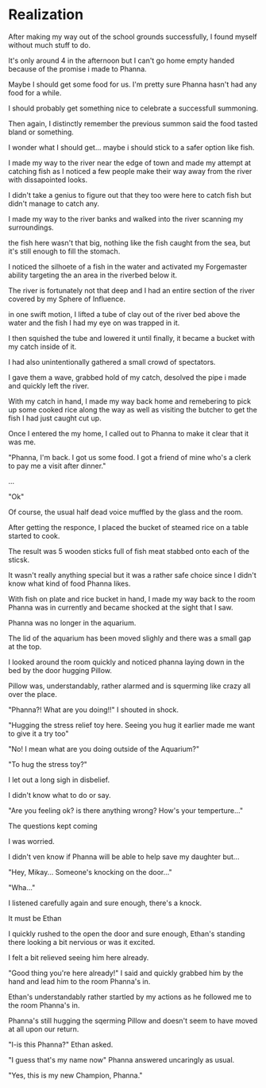 # Realization

After making my way out of the school grounds successfully, I found myself without much stuff to do. 

It's only around 4 in the afternoon but I can't go home empty handed because of the promise i made to Phanna.

Maybe I should get some food for us. I'm pretty sure Phanna hasn't had any food for a while.

I should probably get something nice to celebrate a successfull summoning.

Then again, I distinctly remember the previous summon said the food tasted bland or something.

I wonder what I should get... maybe i should stick to a safer option like fish.

I made my way to the river near the edge of town and made my attempt at catching fish as I noticed a few people make their way away from the river with dissapointed looks.

I didn't take a genius to figure out that they too were here to catch fish but didn't manage to catch any.

I made my way to the river banks and walked into the river scanning my surroundings.

the fish here wasn't that big, nothing like the fish caught from the sea, but it's still enough to fill the stomach. 

I noticed the silhoete of a fish in the water and activated my Forgemaster ability targeting the an area in the riverbed below it. 

The river is fortunately not that deep and I had an entire section of the river covered by my Sphere of Influence. 

in one swift motion, I lifted a tube of clay out of the river bed above the water and the fish I had my eye on was trapped in it.

I then squished the tube and lowered it until finally, it became a bucket with my catch inside of it. 

I had also unintentionally gathered a small crowd of spectators.

I gave them a wave, grabbed hold of my catch, desolved the pipe i made and quickly left the river.

With my catch in hand, I made my way back home and remebering to pick up some cooked rice along the way as well as visiting the butcher to get the fish I had just caught cut up.

Once I entered the my home, I called out to Phanna to make it clear that it was me.

"Phanna, I'm back. I got us some food. I got a friend of mine who's a clerk to pay me a visit after dinner."

...

"Ok"

Of course, the usual half dead voice muffled by the glass and the room.

After getting the responce, I placed the bucket of steamed rice on a table started to cook.

The result was 5 wooden sticks full of fish meat stabbed onto each of the sticsk. 

It wasn't really anything special but it was a rather safe choice since I didn't know what kind of food Phanna likes.

With fish on plate and rice bucket in hand, I made my way back to the room Phanna was in currently and became shocked at the sight that I saw.

Phanna was no longer in the aquarium. 

The lid of the aquarium has been moved slighly and there was a small gap at the top.

I looked around the room quickly and noticed phanna laying down in the bed by the door hugging Pillow.

Pillow was, understandably, rather alarmed and is squerming like crazy all over the place. 

"Phanna?! What are you doing!!" I shouted in shock.

"Hugging the stress relief toy here. Seeing you hug it earlier made me want to give it a try too"

"No! I mean what are you doing outside of the Aquarium?"

"To hug the stress toy?"

I let out a long sigh in disbelief. 

I didn't know what to do or say.

"Are you feeling ok? is there anything wrong? How's your temperture..."

The questions kept coming

I was worried.

I didn't ven know if Phanna will be able to help save my daughter but...

"Hey, Mikay... Someone's knocking on the door..."

"Wha..."

I listened carefully again and sure enough, there's a knock. 

It must be Ethan

I quickly rushed to the open the door and sure enough, Ethan's standing there looking a bit nervious or was it excited. 

I felt a bit relieved seeing him here already. 

"Good thing you're here already!" I said and quickly grabbed him by the hand and lead him to the room Phanna's in.

Ethan's understandably rather startled by my actions as he followed me to the room Phanna's in. 

Phanna's still hugging the sqerming Pillow and doesn't seem to have moved at all upon our return.

"I-is this Phanna?" Ethan asked.

"I guess that's my name now" Phanna answered uncaringly as usual. 

"Yes, this is my new Champion, Phanna."

